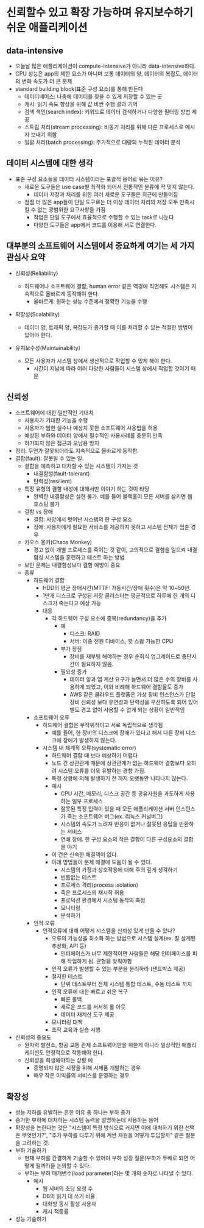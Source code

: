 # 신뢰할수 있고 확장 가능하며 유지보수하기 쉬운 애플리케이션

## data-intensive
- 오늘날 많은 애플리케이션이 compute-intensive가 아니라 data-intensive하다. 
- CPU 성능은 app의 제한 요소가 아니며 보통 데이터의 양, 데이터의 복잡도, 데이터의 변화 속도가 더 큰 문제
- standard building block(표준 구성 요소)를 통해 만든다
    - 데이터베이스: 나중에 데이터를 찾을 수 있게 저장할 수 있는 곳
    - 캐시: 읽기 속도 향상을 위해 값 비싼 수행 결과 기억
    - 검색 색인(search index): 키워드로 데이터 검색하거나 다양한 필터링 방법 제공
    - 스트림 처리(stream processing): 비동기 처리를 위해 다른 프로세스로 메시지 보내기 위함
    - 일괄 처리(batch processing): 주기적으로 대량의 누적된 데이터 분석

## 데이터 시스템에 대한 생각
- 표준 구성 요소들을 데이터 시스템이라는 포괄적 용어로 묶는 이유?
  - 새로운 도구들은 use case별 최적화 되어서 전통적인 분류에 딱 맞지 않는다.
    - 데이터 저장과 처리를 위한 여러 새로운 도구들은 최근에 만들어짐
  - 점점 더 많은 app들이 단일 도구로는 더 이상 데이터 처리와 저장 모두 만족시킬 수 없는 광범위한 요구사항을 가짐
    - 작업은 단일 도구에서 효율적으로 수행할 수 있는 task로 나눈다
    - 다양한 도구들은 app에서 코드를 이용해 서로 연결한다.
  
## 대부분의 소프트웨어 시스템에서 중요하게 여기는 세 가지 관심사 요약
- 신뢰성(Reliability)
  - 하드웨어나 소프트웨어 결함, human error 같은 역경에 직면해도 시스템은 지속적으로 올바르게 동작해야 한다.
    - 올바르게: 원하는 성능 수준에서 정확한 기능을 수행
- 확장성(Scalability)
  - 데이터 양, 트래픽 양, 복잡도가 증가할 때 이를 처리할 수 있는 적절한 방법이 있어야 한다.
  
- 유지보수성(Maintainability)
  - 모든 사용자가 시스템 상에서 생산적으로 작업할 수 있게 해야 한다.
    - 시간이 지남에 따라 여러 다양한 사람들이 시스템 상에서 작업할 것이기 때문
  
## 신뢰성
- 소프트웨어에 대한 일반적인 기대치
  - 사용자가 기대한 기능을 수행
  - 사용자가 범한 실수나 예상치 못한 소프트웨어 사용법을 허용
  - 예상된 부하와 데이터 양에서 필수적인 사용사례를 충분히 만족
  - 허가되지 않은 접근과 오남용 방지
- 정리: 무언가 잘못되더라도 지속적으로 올바르게 동작함.
- 결함(fault): 잘못될 수 있는 일.
  - 결함을 예측하고 대처할 수 있는 시스템이 가지는 것
    - 내결함성(fault-tolerant)
    - 탄력성(resilient)
  - 특정 유형의 결함 내성에 대해서만 이야기 하는 것이 타당
    - 완벽한 내결함성은 실현 불가. 예를 들어 블랙홀이 모든 서버를 삼키면 웹 호스팅 불가
  - 결함 vs 장애
    - 결함: 사양에서 벗어난 시스템의 한 구성 요소
    - 장애: 사용자에게 필요한 서비스를 제공하지 못하고 시스템 전체가 멈춘 경우
  - 카오스 몽키(Chaos Monkey)
    - 경고 없이 개별 프로세스를 죽이는 것 같이, 고의적으로 결함을 일으켜 내결함성 시스템을 훈련하고 테스트 하는 방법
  - 보안 문제는 내결함성보다 결함 예방이 중요
  - 종류
    - 하드웨어 결함
      - HDD의 평균 장애시간(MTTF: 가동시간/장애 횟수)은 약 10~50년.
      - 1만개 디스크로 구성된 저장 클러스터는 평균적으로 하루에 한 개의 디스크가 죽는다고 예상 가능
      - 대응
        - 각 하드웨어 구성 요소에 중복(redundancy)을 추가
          - 예
            - 디스크: RAID
            - 서버: 이중 전원 디바이스, 핫 스왑 가능한 CPU
          - 부가 장점
            - 장비를 재부팅 해야하는 경우 순회식 업그레이드로 중단시간이 필요하지 않음. 
          - 필요성 증가
            - 데이터 양과 앱 계산 요구가 늘면서 더 많은 수의 장비를 사용하게 되었고, 이와 비례해 하드웨어 결함율도 증가
            - AWS 같은 클라우드 플랫폼은 가상 장비 인스턴스가 단일 장비 신뢰성 보다 유연성과 탄력성을 우선하도록 되어 있어 별도 경고 없이 사용할 수 없게 되는 상황이 일반적임
    - 소프트웨어 오류
      - 하드웨어 결함은 무작위적이고 서로 독립적으로 생각됨
        - 예를 들어, 한 장비의 디스크에 장애가 있다고 해서 다른 장비 디스크에 장애가 발생하지 않는다.
      - 시스템 내 체계적 오류(systematic error)
        - 하드웨어 결함 때 보다 예상하기 어렵다
        - 노드 간 상관관계 때문에 상관관계가 없는 하드웨어 결함보다 오히려 시스템 오류를 더욱 유발하는 경향 가짐.
        - 특정 상황에 의해 발생하기 전 까지 오랫동안 나타나지 않는다.
        - 예시
          - CPU 시간, 메모리, 디스크 공간 등 공유자원을 과도하게 사용하는 일부 프로세스
          - 잘못된 특정 입력이 있을 때 모든 애플리케이션 서버 인스턴스가 죽는 소프트웨어 버그(ex. 리눅스 커널버그)
          - 시스템의 속도가 느려져 반응이 없거나 잘못된 응답을 반환하는 서비스
          - 연쇄 장애. 한 구성 요소의 작은 결함이 다른 구성요소의 결함을 야기
        - 이 건은 신속한 해결책이 없다.
        - 아래 방법들이 문제 해결에 도움이 될 수 있다.
          - 시스템의 가정과 상호작용에 대해 주의 깊게 생각하기
          - 빈틈없는 테스트
          - 프로세스 격리(process isolation)
          - 죽은 프로세스의 재시작 허용
          - 프로덕션 환경에서 시스템 동작의 측정
          - 모니터링
          - 분석하기
    - 인적 오류
      - 인적오류에 대해 어떻게 시스템을 신뢰성 있게 만들 수 있나?
        - 오류의 가능성을 최소화 하는 방법으로 시스템 설계(ex. 잘 설계된 추상화, API 등)
          - 인터페이스가 너무 제한적이면 사람들은 해당 인터페이스를 피해 작업하게 됨. 균형을 맞춰야함
        - 인적 오류가 발생할 수 있는 부분을 분리하라 (샌드박스 제공)
        - 철저한 테스트
          - 단위 테스트부터 전체 시스템 통합 테스트, 수동 테스트 까지
        - 인적 오류에 대한 빠르고 쉬운 복구
          - 빠른 롤백
          - 새로운 코드를 서서히 롤 아웃
          - 데이터 재계산 도구 제공
        - 모니터링 대책
        - 조작 교육과 실습 시행
- 신뢰성의 중요도
  - 원자력 발전소, 항공 교통 관제 소프트웨어만을 위한게 아니라 일상적인 애플리케이션도 안정적으로 작동해야 한다. 
  - 신뢰성을 희생해야하는 상황 예
    - 증명되지 않은 시장을 위해 시제품 개발하는 경우
    - 매우 작은 이익률의 서비스를 운영하는 경우

## 확장성
- 성능 저하를 유발하는 흔한 이유 중 하나는 부하 증가
- 증가한 부하에 대처하는 시스템 능력을 설명하는데 사용하는 용어
- 확장성을 논한다는 것은 "시스템이 특정 방식으로 커지면 이에 대처하기 위한 선택은 무엇인가?", "추가 부하를 다루기 위해 계싼 자원을 어떻게 투입할까" 같은 질문을 고려하는 것.
- 부하 기술하기
  - 현재 부하를 간결하게 기술할 수 있어야 부하 성장 질문(부하가 두배로 되면 어떻게 될까?)을 논의할 수 있다.
  - 부하는 부하 매개변수(load parameter)라는 몇 개의 숫자로 나타낼 수 있다.
    - 예시
      - 웹 서버의 초당 요청 수
      - DB의 읽기 대 쓰기 비율
      - 대화방 동시 활성 사용자
      - 캐시 적중률
- 성능 기술하기
  

    